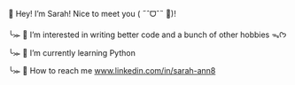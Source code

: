 👋 Hey! I’m Sarah! Nice to meet you ( ˶ˆᗜˆ˵ 🎀)!

╰⪼ 🫧 I’m interested in writing better code and a bunch of other hobbies ᯓᡣ𐭩

╰⪼ 🌱 I’m currently learning Python

╰⪼ 🦋 How to reach me www.linkedin.com/in/sarah-ann8

<!---
sxhann/sxhann is a ✨ special ✨ repository because its `README.md` (this file) appears on your GitHub profile.
You can click the Preview link to take a look at your changes.
--->
